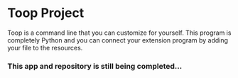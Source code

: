 # Toop Project
Toop is a command line that you can customize for yourself. This program is completely Python and you can connect your extension program by adding your file to the resources.

### This app and repository is still being completed...